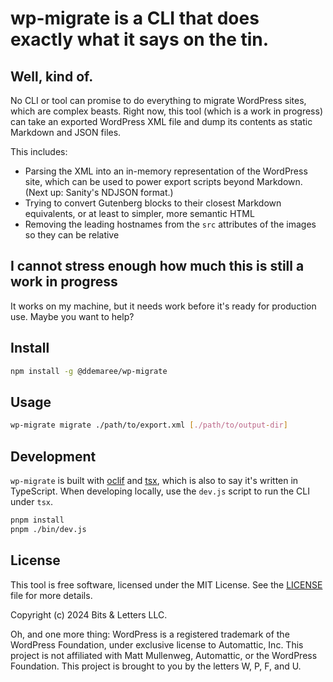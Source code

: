 # wp-migrate is a CLI that does exactly what it says on the tin.

## Well, kind of.

No CLI or tool can promise to do everything to migrate WordPress sites, which are complex beasts. Right now, this tool (which is a work in progress) can take an exported WordPress XML file and dump its contents as static Markdown and JSON files.

This includes:

- Parsing the XML into an in-memory representation of the WordPress site, which can be used to power export scripts beyond Markdown. (Next up: Sanity's NDJSON format.)
- Trying to convert Gutenberg blocks to their closest Markdown equivalents, or at least to simpler, more semantic HTML
- Removing the leading hostnames from the `src` attributes of the images so they can be relative

## I cannot stress enough how much this is still a work in progress

It works on my machine, but it needs work before it's ready for production use. Maybe you want to help?

## Install

```bash
npm install -g @ddemaree/wp-migrate
```

## Usage

```bash
wp-migrate migrate ./path/to/export.xml [./path/to/output-dir]
```

## Development

`wp-migrate` is built with [oclif](https://oclif.com/) and [tsx](https://github.com/microsoft/tsx), which is also to say it's written in TypeScript. When developing locally, use the `dev.js` script to run the CLI under `tsx`.

```bash
pnpm install
pnpm ./bin/dev.js
```

## License

This tool is free software, licensed under the MIT License. See the [LICENSE](./LICENSE.md) file for more details.

Copyright (c) 2024 Bits & Letters LLC.

Oh, and one more thing: WordPress is a registered trademark of the WordPress Foundation, under exclusive license to Automattic, Inc. This project is not affiliated with Matt Mullenweg, Automattic, or the WordPress Foundation. This project is brought to you by the letters W, P, F, and U.
